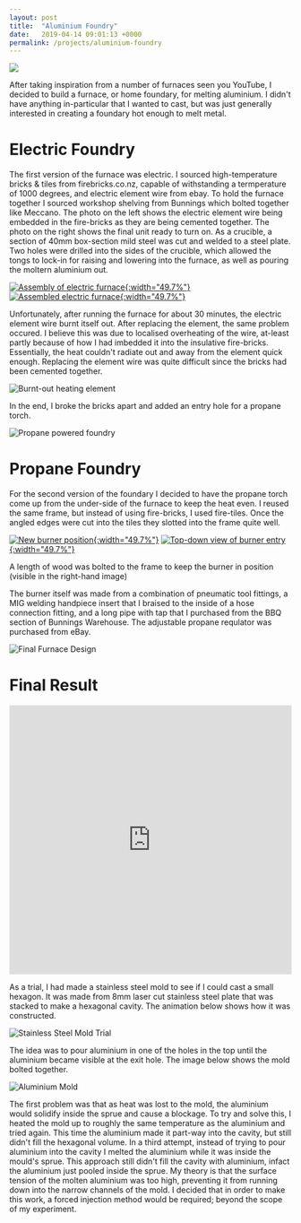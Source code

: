 ```yaml
---
layout: post
title:  "Aluminium Foundry"
date:   2019-04-14 09:01:13 +0000
permalink: /projects/aluminium-foundry
---
```


<img src="https://lh3.googleusercontent.com/_qRmwbL5ESerpGvRFcBkcbh3B2VmWaKkJi5TVALeuX6kMaf37B03sugT2m6tirhVr_FErEYpkKio3rx0AHKDpVYWtOxWiZ_yWSBIb8tDApH64DLK3RSMXk4foojkR4j0kLRCDHpbGzkbaJCwqVXYzXTzdjH4L-1rkgYkAD6hSjtyqNS0BOes8Ad5Bm7GgxNoAzFURIVqWprcgAk-ZkrYGVyK484LTHszS6IbOYxijlDne1GxGEFESSG5c0YlVqcpJULiLJvqvtZy76OZKMNHwzmZL3Mhso_UHGNMhWeGn4g1_4gbRzSxOZUgBGs_wgRhNhjI7yyAlovrk96kuyMSLEMnnh2t9cVHWgiNJT9Mz1akARLNApq9Pg_oh6KUYxG7r0gYVKUBan34uAi9Fxp2mC3KwXD8nNWrgz-PBOpGrL3GP4pQbsRlQ3AXzjhSPnif60-Ga87s9BGbKvvd94gkBXQvaV0-gbvu-aF58zap4LNiLrlXSND9l0uPXTwdBEMAWObkxdD-Y0vPSTbWAMkl_iAp7lJxCgmC9G3rt0gWDw9TgMaD5pjWA-pjdxqkvcxp22eFJoQe4z6MTjk2mFnwE9LNzmv0CBZsfnKZI2jv7qnIOE03d0GhWDpvXbbjf153uLPPR3dVEqFsvx_n_cEGC2KZJFKcpJjY=w1560-h1170-no">

After taking inspiration from a number of furnaces seen you YouTube, I decided to build a furnace, or home foundary, for melting aluminium. I didn't have anything in-particular that I wanted to cast, but was just generally interested in creating a foundary hot enough to melt metal.

# Electric Foundry

The first version of the furnace was electric. I sourced high-temperature bricks & tiles from firebricks.co.nz, capable of withstanding a termperature of 1000 degrees, and electric element wire from ebay. To hold the furnace together I sourced workshop shelving from Bunnings which bolted together like Meccano. The photo on the left shows the electric element wire being embedded in the fire-bricks as they are being cemented together. The photo on the right shows the final unit ready to turn on. As a crucible, a section of 40mm box-section mild steel was cut and welded to a steel plate. Two holes were drilled into the sides of the crucible, which allowed the tongs to lock-in for raising and lowering into the furnace, as well as pouring the moltern aluminium out.

[![Assembly of electric furnace](https://lh3.googleusercontent.com/QyGy0mfDWXbJa-BX3bd-dQ8yQGPxr9E7FnBRvO-_4HmDLi7Phng_bFpQxH4ScJUbRshxFn6RajXTD5tgl4af_AHGomwfGulrlp9hbTxnKgAaIO33nsrsWDl85el1wC0VZZk2KbZuG1f5BygJkLAT4GSKGO_6me0-9A6KIgRlrydSOR3TAdISqdKmc_Sc7DYn0ZT5sTwYopJTnGyEV5jK5uXrflLkuZrggntLNFucndITIkLKjzUV_xEVL10WC--UFfoGXruQOV0RK2u9AqZjjJjRmZFcxPxoLxpRk6K9f8ozv_jpNw25YRpQYHaTtVE-mNqj1y74AzFUf6sNF_MmI-zpnHc06WBFNadZTNOgOuRqaj-pe1QXfP0p4RNwdqmumf2MvgKjLF7cLaF8rXZ_nUZ4gLwk_c6oIEo9p64KXsYljBwTZFcibibdkGm7io0NrfpbEMR5J_Hlw53qpWpV2TtKE8UwEWT_H08_NHazFMBvQRqKkuzEaXCEanU_fsdnBVRWMe6IfEraFqLsGasKnVecWyCm9SOJORB2-GKEUERNtsEcorpWecV7TSwfdgS7hZ9CFCF1zOTQNKU-SyhkUXi4pk1bbgZfcabxE3EINzpklqcl3XIGQ6lkvH6W2-3N_348aafOgL4Jy4NT0S7QTU49jlHpy_bG1hJTtdo2cx1DjcrcWebEXOBkOw9qtAEAODEzgqlhQ2fGHFGlPngW8nbMQQ=w1390-h1043-no){:width="49.7%"}](https://lh3.googleusercontent.com/QyGy0mfDWXbJa-BX3bd-dQ8yQGPxr9E7FnBRvO-_4HmDLi7Phng_bFpQxH4ScJUbRshxFn6RajXTD5tgl4af_AHGomwfGulrlp9hbTxnKgAaIO33nsrsWDl85el1wC0VZZk2KbZuG1f5BygJkLAT4GSKGO_6me0-9A6KIgRlrydSOR3TAdISqdKmc_Sc7DYn0ZT5sTwYopJTnGyEV5jK5uXrflLkuZrggntLNFucndITIkLKjzUV_xEVL10WC--UFfoGXruQOV0RK2u9AqZjjJjRmZFcxPxoLxpRk6K9f8ozv_jpNw25YRpQYHaTtVE-mNqj1y74AzFUf6sNF_MmI-zpnHc06WBFNadZTNOgOuRqaj-pe1QXfP0p4RNwdqmumf2MvgKjLF7cLaF8rXZ_nUZ4gLwk_c6oIEo9p64KXsYljBwTZFcibibdkGm7io0NrfpbEMR5J_Hlw53qpWpV2TtKE8UwEWT_H08_NHazFMBvQRqKkuzEaXCEanU_fsdnBVRWMe6IfEraFqLsGasKnVecWyCm9SOJORB2-GKEUERNtsEcorpWecV7TSwfdgS7hZ9CFCF1zOTQNKU-SyhkUXi4pk1bbgZfcabxE3EINzpklqcl3XIGQ6lkvH6W2-3N_348aafOgL4Jy4NT0S7QTU49jlHpy_bG1hJTtdo2cx1DjcrcWebEXOBkOw9qtAEAODEzgqlhQ2fGHFGlPngW8nbMQQ=w1390-h1043-no) [![Assembled electric furnace](https://lh3.googleusercontent.com/HaBfR46oYi3D-fc0HK86vk59UQnbbdb279T-meJ7x4ZCerW_x8DVMFeHxAvViiW6rlUpPinoqMuT8Ap926wpkua2_-E65ITQLm5izFlYNduoXEEAwDF9ezVPq31j400uC6ag1DwQDY9M42nY4xu85jfwoirSfM6QcPbj9DBxvvu9KPVUepdGMkcDxzoE3BgJaylriaYCCh3zqMyFHGZZLCG_SjwaLPIOb3JUzTW7rUaa4xsahHx0-eu9Yv0EhkEd-RYZAhGnneLPTqaqBc9fBUsn3-1lcxWrPt_5_AstJWJTOOtDRA9a48peCm1npGwIuuG_HnV9B5gztw81Oo5wABFZV4hUqd6V3iKCslepaIjEM3JJBaRKH3j7UdQX2ym-kvkDmh0tqFHKVgLYhVwO40vgkqKXmpydeaWktfxmV51gxL3e_3Jeb6MJ4C_zD2X5CI-3FomP8i2RgqbwqtDPQkDUg1fszor2bhUVXXUGh0Kt9YtwRjkEq8aJZ9mqeFbqtzW0F1XatYN0k0dON5Ah6RYkZa-p6buuQkCsTy8MeIPlj3knaNazAvhXbMOaMggJxCZ73QyocMJJ_lvH-h_of6xc5yOnJX7WYmfBBuTIodwaoPtFvq11x2eh7FN4kByt5fNCTBdK_-bSab-MbcREcw8HRtR2MXNVo8pSBjdom-_9sW61saG20iGba6P19eGjGbs-ueiIf2f5KhCftBfnwqXqsw=w1390-h1043-no){:width="49.7%"}](https://lh3.googleusercontent.com/HaBfR46oYi3D-fc0HK86vk59UQnbbdb279T-meJ7x4ZCerW_x8DVMFeHxAvViiW6rlUpPinoqMuT8Ap926wpkua2_-E65ITQLm5izFlYNduoXEEAwDF9ezVPq31j400uC6ag1DwQDY9M42nY4xu85jfwoirSfM6QcPbj9DBxvvu9KPVUepdGMkcDxzoE3BgJaylriaYCCh3zqMyFHGZZLCG_SjwaLPIOb3JUzTW7rUaa4xsahHx0-eu9Yv0EhkEd-RYZAhGnneLPTqaqBc9fBUsn3-1lcxWrPt_5_AstJWJTOOtDRA9a48peCm1npGwIuuG_HnV9B5gztw81Oo5wABFZV4hUqd6V3iKCslepaIjEM3JJBaRKH3j7UdQX2ym-kvkDmh0tqFHKVgLYhVwO40vgkqKXmpydeaWktfxmV51gxL3e_3Jeb6MJ4C_zD2X5CI-3FomP8i2RgqbwqtDPQkDUg1fszor2bhUVXXUGh0Kt9YtwRjkEq8aJZ9mqeFbqtzW0F1XatYN0k0dON5Ah6RYkZa-p6buuQkCsTy8MeIPlj3knaNazAvhXbMOaMggJxCZ73QyocMJJ_lvH-h_of6xc5yOnJX7WYmfBBuTIodwaoPtFvq11x2eh7FN4kByt5fNCTBdK_-bSab-MbcREcw8HRtR2MXNVo8pSBjdom-_9sW61saG20iGba6P19eGjGbs-ueiIf2f5KhCftBfnwqXqsw=w1390-h1043-no)


Unfortunately, after running the furnace for about 30 minutes, the electric element wire burnt itself out. After replacing the element, the same problem occured. I believe this was due to localised overheating of the wire, at-least partly because of how I had imbedded it into the insulative fire-bricks. Essentially, the heat couldn't radiate out and away from the element quick enough. Replacing the element wire was quite difficult since the bricks had been cemented together.

![Burnt-out heating element](https://lh3.googleusercontent.com/QX7zUdl-s_E8PXDnNQq5ra3RYAhs-cA0GlquKqWenw-jJRHa4j6Wc9HJy7tV067YDiNN7f8mwyE88OiNYPiYDCupwtN8v3yvR3D-p5lvAatK7FAap8Hd1Maajfe9qBJtIXWHjm9NFWgXLfITxtAtFi9nI6kqNyCzn969NIbV8mM6XqwkAoSA6bVODGZ20g1SjY7QsYa05oj9Ii5cEibNK7XLdk_val4VPbKyA1EbAUdfCODbch0eejbuYzT4gbsT2wyunIaWErRkkQWtxc4E2uobB27mZzByZxYLmULSKlKsUJJ_rk42McY4ReaVrINFqA0-I23Y9Lw1760Sb5lJfL8bsjsEsn3AH-_APl5VI0cOvXhJwgSoZG-Mdksax6M6a-FcU10U2RmioMaGFnnzolQ3v3fVLJVckb6TMgKNrlVxub0F8C16TSXhoiVeJLpMxa8wn_hhfASB6Y-vXKraCnTCRYeyWSouH7ocJo3ypxZ4WXwIQmw7pjkzTt-DBciVxuQmPAYRULzhhjzE0UU0XJDk7U3LtGSRFPfQIAkUCSeHoiYKIW4Pu7SJuEsHnOCDct1KUv1dcXazuvWt27E2mGBTbzqySG3gEG95YnuUqRH0oA7czdI4vw1n43FVBnQmfrT390WtFVfVtT8-n-uOsfb6_N3lpMciRXzkHL0CKayCiuOtUZ6rW23Gd-X6Bp0TCfcZWs5OercTa7fw9kAcrwuDgg=w1390-h1043-no)
 

In the end, I broke the bricks apart and added an entry hole for a propane torch. 

![Propane powered foundry](https://lh3.googleusercontent.com/7X6ICg8mRFtTfJS5SIoEzx6DRcVW06SfCNYWfY2BwZZ7rjTe_pPMSqm88tSS2qy9MdrVYdAbU_da7e7WuihTj-OH7IvwYAvS_lSMJixH1-UumPpsSpeNYW4ELChKNPZGwZ0ZoiEl1yNPhBryiEpEKA2ITZkLRKz3HlDCAX65WHDpCNnIijof79n7xNTSvmrHQqKVyeHfvEiS78sXkDkMTC3Ammb4saA1BBUP7uBkpIJeuGsbKuF9oYM-o4Jji7_lWp10YgxHeM_HgeKJP8-GdNtuEBFzpfwcozIg-YeNu2jmmKc5QbF84BYrds9xaGJOx1vbCNU8_AF8hxvVItj53FcSB3MGW_3_QwxQVKDsPqCq6UqzfKGFJtHLd_jFfdYPZ6ySCkDSJ9SngSz6ae9TBoTKPqyMcoPy_Sv92fIh31Fny8TlYj00TTiUbnzKGpWh1m6TgJrg7r5DhUFS8bosvtyVamrI8KDt9K1kj7ZDXn3Q0YAni2ygQuF2pc7NqWNdT6q2KncAihn6PMFDOL8uVOJh9zTvoy7Pps9qqNXIZZxh5GWHleJtWev739P1q5OyUKBp7tKiEbF6_xV2mnzT9PsuB8Q_B4hVSPFXSI5-6hSSpCbpOyvU0FaT2EsN5kDUnsN7n5oOCQd21BcS5RXQHn3yPJaPVerXFkiMOFdKIJDJU7FnHfMcAOLqlSorEqbtAXw9bEFKqgo1zJ0pgwSOA-nOqQ=w1390-h1043-no)

# Propane Foundry

For the second version of the foundary I decided to have the propane torch come up from the under-side of the furnace to keep the heat even. I reused the same frame, but instead of using fire-bricks, I used fire-tiles. Once the angled edges were cut into the tiles they slotted into the frame quite well.

[![New burner position](https://lh3.googleusercontent.com/4uLXLLNCk4aKd9erXoB7UpCFulbATggNzLneDbeTj8rMlFPw-qPUdhHHsniH_6M33DWGIkwhMij2ekWgOrWOq2fHDS9EUhOaUk3i5eQRoH50fH1xkO0gWlY7FAZrOnnDOoDgaZp9sfoQulsYlDKUrlxJAlH8aZolZH59wlJLx0omTBod9eWCY9_S0dLfSMu0nSniK0TBSE1uQdI3Az3mgiJ4gqwcxOJZaQnOdB12lZRzL0syTemI_9eYS0IzbJdITCGgOnRMb1CjGvdXQwazq2lKBxPIWOhJhQYSYGbuppEKnLkvdMY7k_ov055a5y4Dp0pSsYf4TWUjKQ145PJaPw5qlIrOtLB622cQedOV6HJ8kuy2I_NStwVGq5_gyoo1PvDqAr-e2i0xpl4fkoUAXq2jMW_g8qk9HixbVtOiTM_588aPU5xa16MTmo6ZsxLjIlm68iNuv0rawjkZQ9V_f430BHUZ0s5tAcXajECKtwPFYVUHCCUadc2U6IMyOoR2me6vqSg3i9ixmJbq3QW8eqTOiaZeCDMxsa46ynZ9exXNRxWDVBJdSn6yaW139ODDg1QOKFvvw1EAeIG2j71nYn_KzflERvKT3T1b_UUyQfK-qL5Wh9q06K-Gdc3RS0zYeve3JyePcrzp4pfnDsNL_2AwvSFRM8kQUV2kve4d-BW35KsZXEim0SdFJVMN8kYJMIAFkQ7lRigANzXPnAH9U_gYvA=w1390-h921-no){:width="49.7%"}](https://lh3.googleusercontent.com/4uLXLLNCk4aKd9erXoB7UpCFulbATggNzLneDbeTj8rMlFPw-qPUdhHHsniH_6M33DWGIkwhMij2ekWgOrWOq2fHDS9EUhOaUk3i5eQRoH50fH1xkO0gWlY7FAZrOnnDOoDgaZp9sfoQulsYlDKUrlxJAlH8aZolZH59wlJLx0omTBod9eWCY9_S0dLfSMu0nSniK0TBSE1uQdI3Az3mgiJ4gqwcxOJZaQnOdB12lZRzL0syTemI_9eYS0IzbJdITCGgOnRMb1CjGvdXQwazq2lKBxPIWOhJhQYSYGbuppEKnLkvdMY7k_ov055a5y4Dp0pSsYf4TWUjKQ145PJaPw5qlIrOtLB622cQedOV6HJ8kuy2I_NStwVGq5_gyoo1PvDqAr-e2i0xpl4fkoUAXq2jMW_g8qk9HixbVtOiTM_588aPU5xa16MTmo6ZsxLjIlm68iNuv0rawjkZQ9V_f430BHUZ0s5tAcXajECKtwPFYVUHCCUadc2U6IMyOoR2me6vqSg3i9ixmJbq3QW8eqTOiaZeCDMxsa46ynZ9exXNRxWDVBJdSn6yaW139ODDg1QOKFvvw1EAeIG2j71nYn_KzflERvKT3T1b_UUyQfK-qL5Wh9q06K-Gdc3RS0zYeve3JyePcrzp4pfnDsNL_2AwvSFRM8kQUV2kve4d-BW35KsZXEim0SdFJVMN8kYJMIAFkQ7lRigANzXPnAH9U_gYvA=w1390-h921-no) [![Top-down view of burner entry](https://lh3.googleusercontent.com/pPytLBvpqk9J-lme6NZaKmmVIQwxkthwy95ZBS3xveLHFdDJgOtKuyiTtPrH4hb_akQYYuTn9Mu7JMDFwx2E3wo60urWkNDs_2PVjhCFlX2B0F3OZqSPj0dIo7KrQ902NCBk8WRVGj9qORatojuCgyK47IM6yo9qrll9c4C01oaIbuP2NvEIwi55AMXYTdLOcANiku7ZjwtaW3pnvd-4hb2kl0CuHzO5yXOqJPHV8HyF_PmEpX4QdCrBXunW3C4VdC9kpUwJAIkXT0L-xofswIoCORxVdogp_ti5YA6KlKj6HN7l657mwUcvaoQWdI8Ixogb-8Vw60mHeKoSfD5zLwaH5_cSCg9rKHDjTK33fG9ybFriNgMB3Unmm7RmBbkWT5KTxQixRB9K2dLxGX64iXqA66E9iV5hEecFJlBDwaIOezxR-5emSZwKrakLpkua-3k2FWTHRkzos1c8u_u8qH_-Xv9KdjKuiLkF-NGrIcbd3FqycyQ0i57F5IIjVTiZZCjZGPCGUE6GlUi52o_fbMH4YWoAUX6p2b2V5Nm17zCL8C1RG7zd810kr4wJfmRJBhyVIacuSvGYiVfwOJuDGHwJiTKdLW2PScTqANJy4css3VqOO6ZRwEy4xyOv1ayfSn7PmIJapv7Qn-C9VYy_jzqoSrP8mabrYaPlOQllSuCteibKF7cIr5i9MqN3T-_YGLMAXxiEw92-2udvBU0XxPLHng=w1390-h921-no){:width="49.7%"}](https://lh3.googleusercontent.com/pPytLBvpqk9J-lme6NZaKmmVIQwxkthwy95ZBS3xveLHFdDJgOtKuyiTtPrH4hb_akQYYuTn9Mu7JMDFwx2E3wo60urWkNDs_2PVjhCFlX2B0F3OZqSPj0dIo7KrQ902NCBk8WRVGj9qORatojuCgyK47IM6yo9qrll9c4C01oaIbuP2NvEIwi55AMXYTdLOcANiku7ZjwtaW3pnvd-4hb2kl0CuHzO5yXOqJPHV8HyF_PmEpX4QdCrBXunW3C4VdC9kpUwJAIkXT0L-xofswIoCORxVdogp_ti5YA6KlKj6HN7l657mwUcvaoQWdI8Ixogb-8Vw60mHeKoSfD5zLwaH5_cSCg9rKHDjTK33fG9ybFriNgMB3Unmm7RmBbkWT5KTxQixRB9K2dLxGX64iXqA66E9iV5hEecFJlBDwaIOezxR-5emSZwKrakLpkua-3k2FWTHRkzos1c8u_u8qH_-Xv9KdjKuiLkF-NGrIcbd3FqycyQ0i57F5IIjVTiZZCjZGPCGUE6GlUi52o_fbMH4YWoAUX6p2b2V5Nm17zCL8C1RG7zd810kr4wJfmRJBhyVIacuSvGYiVfwOJuDGHwJiTKdLW2PScTqANJy4css3VqOO6ZRwEy4xyOv1ayfSn7PmIJapv7Qn-C9VYy_jzqoSrP8mabrYaPlOQllSuCteibKF7cIr5i9MqN3T-_YGLMAXxiEw92-2udvBU0XxPLHng=w1390-h921-no)

A length of wood was bolted to the frame to keep the burner in position (visible in the right-hand image)

The burner itself was made from a combination of pneumatic tool fittings, a MIG welding handpiece insert that I braised to the inside of a hose connection fitting, and a long pipe with tap that I purchased from the BBQ section of Bunnings Warehouse. The adjustable propane requlator was purchased from eBay.

![Final Furnace Design](https://lh3.googleusercontent.com/SK6x5W5Op0IiBuiVpfLScmEopRTZCR0enfDTx3kCMxV3XbZDLuO4-yQO1p0CKWd-cvAoGbBbSUJAJsJCYmdSshgpBVoV90kcSUJzAqQ4k5OY0unt_xq6O0Zv_T8jSxHV0dU_poH8x5x71GOM0-eL-qImcb7WLzL0IlqaTWaA9IQ-z6L87EelT5pKtRqomEB6BkfFKGduwmZ0XhyachK65mRbm32xnGQLHQEeU4_Og2iKyUHYY9Kdv84z-9RTj458EvL4L-pZliJeCVgx8r-PeexDdpaO__YXOphOSBWL3khCrz8IUUMgTUws6vN9zTVqFHhk7Ob4_wYvG1vVWofgopYFKWUmYjoORhsfIUmosMeUnsC8I5l5Et63ipR003l86KnZd_PnngadASUN6WpS9Z6GHTBxt9nEchdVkQCM0pUwumJ2EoZTwu5-6uhotRDTtTxoPcF0MKJ8J8lsx4ZHnH4vkkyWf3uMgilUKgcXCeQBq1wBDMuEHULlls8LKw01C7iPYxRgYddZeaZ_WtkRGdId_4mhqVp4jZOihr5mJnoIqFyF0gAekv1Lu1774plf12v6KLGN8q3hOMbiJih562So85Z87MiFRswDeTR1knRmx2VYGxU9z_A8xdir_Arr2bvr1FnjmFbrAYZUIxzNJzhBdCqjrwlby9w3fLNgySDf3y_MrHF8PaV83Ce5OfWqIeQdJMitCKx8omYP6MmQ03PQlQ=w1390-h921-no)

# Final Result

<iframe width="100%" height="480px" src="https://www.youtube.com/embed/y7v98cf1fbg" frameborder="0" allowfullscreen="true"></iframe>

As a trial, I had made a stainless steel mold to see if I could cast a small hexagon. It was made from 8mm laser cut stainless steel plate that was stacked to make a hexagonal cavity. The animation below shows how it was constructed. 

![Stainless Steel Mold Trial](https://lh3.googleusercontent.com/i7oq0PS18aX5lL7l45OsME5OOukbyCILtFwrEkJUgmEXcf4WGc-3tpDNGwMj2WYybMzM7B-hGDnpKliPOhI9-T7j9aAxmnw9hzOqR0HwX0lh7xfuKt6EoN0cTa-Otptu0lwgdshQngsXFtF4fGSI3_IKge7OhgYX8sP2XFJPx1eBGvQwkVw_Kl4n3r0f_heFU7p7HWO9UwmsY0tJknCVKCLH1ft9kmZENl_h7X-evd_zErei_AYvvuPrAvH8F8qZDu0EnLT6sK_B3VkTaFOIsb-RLgJsCRcTO4qc4hVCwcENMTm__ZazLaVgXDUmEeHTXF2PHxGZOcsjcDBJli1W_2h4zsZwTs6u18sxgNE36HbH_Ofq8Et4PYxqy2sdEj9RDKOEje1Niz7TvYQBOF-ftjmF39haxIYM6kt3aYbxdMil8pb1BMkOvLBOCP937x4AwXZ4hyF5VorFQv7zLhsH5A-Y21kK7l7FOihcC9uisTv-6IjcsjSt5bS2_sGYxnqR7qyKcrphj9KUWn8zfX4mqdZgcDZK9L2_e90B8H1RaOmXdaqhIsVEi2rwBBGg-KWPto2T7vgsuB-09VdeyCzR9naBAjLvM77kP1fZN9vvNWdwNQwdlawsWw1yQDC_DcZbKJV4pEpBhds8NiW7oDptKFXH_QyTrF-ISz6hHKjcj_Shr1YTWs-rtRCjB0ienorCGoZ0WRSrf1jv_F4f3zeZwj40dg=w972-h644-no)

The idea was to pour aluminium in one of the holes in the top until the aluminium became visible at the exit hole. The image below shows the mold bolted together.

![Aluminium Mold](https://markhedleyjones.com/storage/projects/furnace/IMG_20170305_120411.jpg)

The first problem was that as heat was lost to the mold, the aluminium would solidify inside the sprue and cause a blockage. To try and solve this, I heated the mold up to roughly the same temperature as the aluminium and tried again. This time the aluminium made it part-way into the cavity, but still didn't fill the hexagonal volume. In a third attempt, instead of trying to pour aluminium into the cavity I melted the aluminium while it was inside the mould's sprue. This approach still didn't fill the cavity with aluminium, infact the aluminium just pooled inside the sprue. My theory is that the surface tension of the molten aluminium was too high, preventing it from running down into the narrow channels of the mold. I decided that in order to make this work, a forced injection method would be required; beyond the scope of my experiment.
